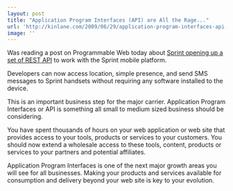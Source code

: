 ```yaml
---
layout: post
title: "Application Program Interfaces (API) are All the Rage..."
url: 'http://kinlane.com/2009/06/29/application-program-interfaces-api-are-all-the-rage/'
image: ''
---
```


Was reading a post on Programmable Web today about [Sprint opening up a set of REST API][1] to work with the Sprint mobile platform.

Developers can now access location, simple presence, and send SMS messages to Sprint handsets without requiring any software installed to the device.

This is an important business step for the major carrier. Application Program Interfaces or API is something all small to medium sized business should be considering.

You have spent thousands of hours on your web application or web site that provides access to your tools, products or services to your customers. You should now extend a wholesale access to these tools, content, products or services to your partners and potential affiliates.

Application Program Interfaces is one of the next major growth areas you will see for all businesses. Making your products and services available for consumption and delivery beyond your web site is key to your evolution.

   [1]: http://blog.programmableweb.com/2009/06/29/sprint-opens-api-gets-openly-restful/

